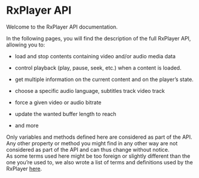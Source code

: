 # RxPlayer API

Welcome to the RxPlayer API documentation.

In the following pages, you will find the description of the full RxPlayer API,
allowing you to:

  - load and stop contents containing video and/or audio media data

  - control playback (play, pause, seek, etc.) when a content is loaded.

  - get multiple information on the current content and on the player’s state.

  - choose a specific audio language, subtitles track video track

  - force a given video or audio bitrate

  - update the wanted buffer length to reach

  - and more

<div class="warning">
Only variables and methods defined here are considered as part of the API. Any
other property or method you might find in any other way are not considered as
part of the API and can thus change without notice.
</div>

<div class="note">
As some terms used here might be too foreign or slightly different than the one
you’re used to, we also wrote a list of terms and definitions used by the
RxPlayer <a href="../Getting_Started/Glossary.md">here</a>.
</div>
